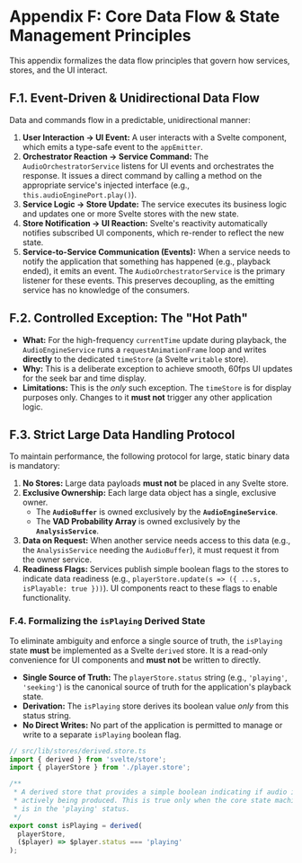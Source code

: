 [//]: # ( vibe-player-v3/docs/refactor-plan/appendix-f-data-flow.md )
# Appendix F: Core Data Flow & State Management Principles

This appendix formalizes the data flow principles that govern how services, stores, and the UI interact.

## F.1. Event-Driven & Unidirectional Data Flow

Data and commands flow in a predictable, unidirectional manner:

1.  **User Interaction -> UI Event:** A user interacts with a Svelte component, which emits a type-safe event to the `appEmitter`.
2.  **Orchestrator Reaction -> Service Command:** The `AudioOrchestratorService` listens for UI events and orchestrates the response. It issues a direct command by calling a method on the appropriate service's injected interface (e.g., `this.audioEnginePort.play()`).
3.  **Service Logic -> Store Update:** The service executes its business logic and updates one or more Svelte stores with the new state.
4.  **Store Notification -> UI Reaction:** Svelte's reactivity automatically notifies subscribed UI components, which re-render to reflect the new state.
5.  **Service-to-Service Communication (Events):** When a service needs to notify the application that something has happened (e.g., playback ended), it emits an event. The `AudioOrchestratorService` is the primary listener for these events. This preserves decoupling, as the emitting service has no knowledge of the consumers.

## F.2. Controlled Exception: The "Hot Path"

* **What:** For the high-frequency `currentTime` update during playback, the `AudioEngineService` runs a
  `requestAnimationFrame` loop and writes **directly** to the dedicated `timeStore` (a Svelte `writable` store).
* **Why:** This is a deliberate exception to achieve smooth, 60fps UI updates for the seek bar and time display.
* **Limitations:** This is the *only* such exception. The `timeStore` is for display purposes only. Changes to it **must
  not** trigger any other application logic.

## F.3. Strict Large Data Handling Protocol

To maintain performance, the following protocol for large, static binary data is mandatory:

1. **No Stores:** Large data payloads **must not** be placed in any Svelte store.
2. **Exclusive Ownership:** Each large data object has a single, exclusive owner.
    * The **`AudioBuffer`** is owned exclusively by the **`AudioEngineService`**.
    * The **VAD Probability Array** is owned exclusively by the **`AnalysisService`**.
3. **Data on Request:** When another service needs access to this data (e.g., the `AnalysisService` needing the
   `AudioBuffer`), it must request it from the owner service.
4. **Readiness Flags:** Services publish simple boolean flags to the stores to indicate data readiness (e.g.,
   `playerStore.update(s => ({ ...s, isPlayable: true }))`). UI components react to these flags to enable functionality.

### F.4. Formalizing the `isPlaying` Derived State

To eliminate ambiguity and enforce a single source of truth, the `isPlaying` state **must** be implemented as a Svelte `derived` store. It is a read-only convenience for UI components and **must not** be written to directly.

*   **Single Source of Truth:** The `playerStore.status` string (e.g., `'playing'`, `'seeking'`) is the canonical source of truth for the application's playback state.
*   **Derivation:** The `isPlaying` store derives its boolean value *only* from this status string.
*   **No Direct Writes:** No part of the application is permitted to manage or write to a separate `isPlaying` boolean flag.

```typescript
// src/lib/stores/derived.store.ts
import { derived } from 'svelte/store';
import { playerStore } from './player.store';

/**
 * A derived store that provides a simple boolean indicating if audio is
 * actively being produced. This is true only when the core state machine
 * is in the 'playing' status.
 */
export const isPlaying = derived(
  playerStore,
  ($player) => $player.status === 'playing'
);
```